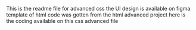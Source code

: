 This is the readme file for advanced css
the UI design is available on figma
template of html code was gotten from the html advanced project
here is the coding available on this css advanced file
